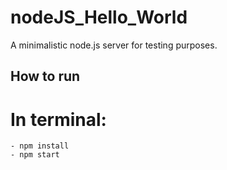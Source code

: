 # nodeJS_Hello_World
A minimalistic node.js server for testing purposes.

## How to run
  # In terminal:
    - npm install
    - npm start
